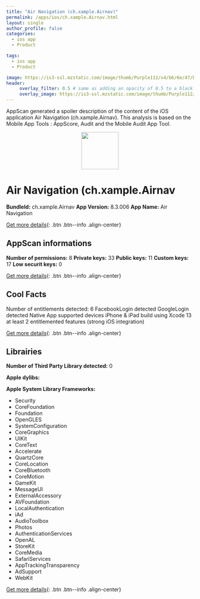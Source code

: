 ```yaml
---
title: "Air Navigation (ch.xample.Airnav)"
permalink: /apps/ios/ch.xample.Airnav.html
layout: single
author_profile: false
categories: 
  - ios app 
  - Product 

tags: 
  - ios app 
  - Product 

image: https://is3-ssl.mzstatic.com/image/thumb/Purple112/v4/b6/6e/47/b66e4796-c056-a2eb-b296-e6c93fb83fa7/AppIcon-0-1x_U007emarketing-0-6-0-85-220.png/512x512bb.jpg
header: 
     overlay_filter: 0.5 # same as adding an opacity of 0.5 to a black background
     overlay_image: https://is3-ssl.mzstatic.com/image/thumb/Purple112/v4/b6/6e/47/b66e4796-c056-a2eb-b296-e6c93fb83fa7/AppIcon-0-1x_U007emarketing-0-6-0-85-220.png/512x512bb.jpg
---
```

AppScan generated a spoiler description of the content of the iOS application Air Navigation (ch.xample.Airnav). This analysis is based on the Mobile App Tools : AppScore, Audit and the Mobile Audit App Tool.

  
  
<div style="text-align: center;"><img src="https://is3-ssl.mzstatic.com/image/thumb/Purple112/v4/b6/6e/47/b66e4796-c056-a2eb-b296-e6c93fb83fa7/AppIcon-0-1x_U007emarketing-0-6-0-85-220.png/512x512bb.jpg" width="100" height="100"></div>  
  
# Air Navigation (ch.xample.Airnav

**BundleId:** ch.xample.Airnav
**App Version:** 8.3.006
**App Name:** Air Navigation


[Get more details](/pricing.html){: .btn .btn--info .align-center}  
  
## AppScan informations 

**Number of permissions:** 8
**Private keys:** 33
**Public keys:** 11
**Custom keys:** 17
**Low securit keys:** 0
  
[Get more details](/pricing.html){: .btn .btn--info .align-center}

## Cool Facts

Number of entitlements detected: 6
FacebookLogin detected
GoogleLogin detected
Native App
supported devices iPhone & iPad
build using Xcode 13
at least 2 entitlemented features (strong iOS integration)
  
[Get more details](/pricing.html){: .btn .btn--info .align-center}

## Librairies 
**Number of Third Party Library detected:** 0

**Apple dylibs:**


**Apple System Library Frameworks:**
- Security
- CoreFoundation
- Foundation
- OpenGLES
- SystemConfiguration
- CoreGraphics
- UIKit
- CoreText
- Accelerate
- QuartzCore
- CoreLocation
- CoreBluetooth
- CoreMotion
- GameKit
- MessageUI
- ExternalAccessory
- AVFoundation
- LocalAuthentication
- iAd
- AudioToolbox
- Photos
- AuthenticationServices
- OpenAL
- StoreKit
- CoreMedia
- SafariServices
- AppTrackingTransparency
- AdSupport
- WebKit


  
[Get more details](/pricing.html){: .btn .btn--info .align-center}

